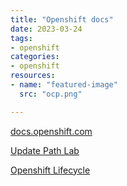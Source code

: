 ```yaml
---
title: "Openshift docs"
date: 2023-03-24
tags:
- openshift
categories:
- openshift
resources:
- name: "featured-image"
  src: "ocp.png"

---
```




[docs.openshift.com](https://docs.openshift.com/)

[Update Path Lab](https://access.redhat.com/labs/ocpupgradegraph)

[Openshift Lifecycle](https://access.redhat.com/support/policy/updates/openshift/)